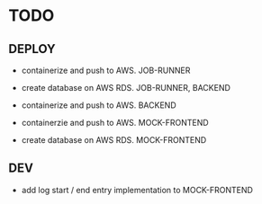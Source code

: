 # TODO
## DEPLOY
- containerize and push to AWS. JOB-RUNNER
- create database on AWS RDS. JOB-RUNNER, BACKEND
- containerize and push to AWS. BACKEND

- containerzie and push to AWS. MOCK-FRONTEND
- create database on AWS RDS. MOCK-FRONTEND

## DEV
- add log start / end entry implementation to MOCK-FRONTEND
